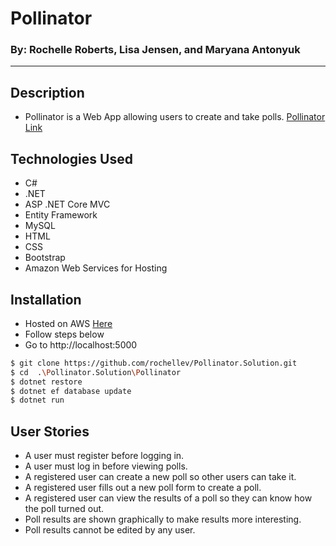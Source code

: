 # Pollinator
### By: Rochelle Roberts, Lisa Jensen, and Maryana Antonyuk
----

## Description
* Pollinator is a Web App allowing users to create and take polls. [Pollinator Link](http://ec2-18-216-22-80.us-east-2.compute.amazonaws.com:5000/)

## Technologies Used
* C#
* .NET
* ASP .NET Core MVC
* Entity Framework
* MySQL
* HTML
* CSS
* Bootstrap
* Amazon Web Services for Hosting

## Installation
* Hosted on AWS [Here](http://ec2-18-216-22-80.us-east-2.compute.amazonaws.com:5000/)
* Follow steps below
* Go to http://localhost:5000

```sh
$ git clone https://github.com/rochellev/Pollinator.Solution.git
$ cd  .\Pollinator.Solution\Pollinator
$ dotnet restore
$ dotnet ef database update
$ dotnet run
```

## User Stories
* A user must register before logging in.
* A user must log in before viewing polls.
* A registered user can create a new poll so other users can take it.
* A registered user fills out a new poll form to create a poll.
* A registered user can view the results of a poll so they can know how the poll turned out.
* Poll results are shown graphically to make results more interesting.
* Poll results cannot be edited by any user.

